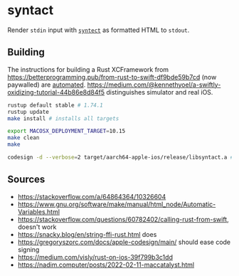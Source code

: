 # syntact

Render `stdin` input with [`syntect`](https://github.com/trishume/syntect) as formatted HTML to `stdout`.

## Building

The instructions for building a Rust XCFramework from https://betterprogramming.pub/from-rust-to-swift-df9bde59b7cd (now paywalled) are [automated](Makefile). https://medium.com/@kennethyoel/a-swiftly-oxidizing-tutorial-44b86e8d84f5 distinguishes simulator and real iOS.

```sh
rustup default stable # 1.74.1
rustup update
make install # installs all targets

export MACOSX_DEPLOYMENT_TARGET=10.15
make clean
make

codesign -d --verbose=2 target/aarch64-apple-ios/release/libsyntact.a # verify signatures
```

## Sources
- https://stackoverflow.com/a/64864364/10326604
- https://www.gnu.org/software/make/manual/html_node/Automatic-Variables.html
- https://stackoverflow.com/questions/60782402/calling-rust-from-swift, doesn't work
- https://snacky.blog/en/string-ffi-rust.html does
- https://gregoryszorc.com/docs/apple-codesign/main/ should ease code signing
- https://medium.com/visly/rust-on-ios-39f799b3c1dd
- https://nadim.computer/posts/2022-02-11-maccatalyst.html
